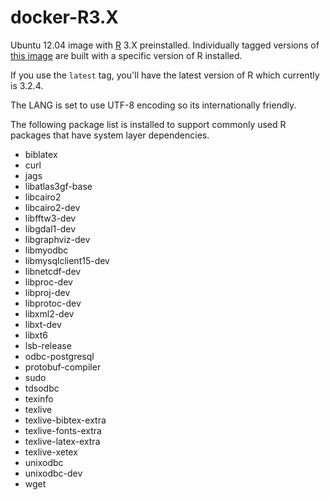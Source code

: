 docker-R3.X
===========

Ubuntu 12.04 image with [R](http://www.r-project.org/) 3.X preinstalled. Individually tagged versions of [this image](https://registry.hub.docker.com/u/cbarraford/r3x/) are built with a specific version of R installed.

If you use the `latest` tag, you'll have the latest version of R which currently is 3.2.4.

The LANG is set to use UTF-8 encoding so its internationally friendly.

The following package list is installed to support commonly used R packages that have system layer dependencies.

 * biblatex
 * curl
 * jags
 * libatlas3gf-base
 * libcairo2
 * libcairo2-dev
 * libfftw3-dev
 * libgdal1-dev
 * libgraphviz-dev
 * libmyodbc
 * libmysqlclient15-dev
 * libnetcdf-dev
 * libproc-dev
 * libproj-dev
 * libprotoc-dev
 * libxml2-dev
 * libxt-dev
 * libxt6
 * lsb-release
 * odbc-postgresql
 * protobuf-compiler
 * sudo
 * tdsodbc
 * texinfo
 * texlive
 * texlive-bibtex-extra
 * texlive-fonts-extra
 * texlive-latex-extra
 * texlive-xetex
 * unixodbc
 * unixodbc-dev
 * wget
